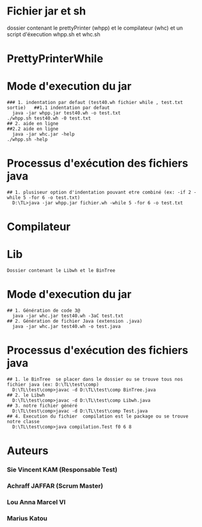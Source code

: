 # Fichier jar et sh
  dossier contenant le prettyPrinter (whpp) et le compilateur (whc) et un script d'éxecution whpp.sh et whc.sh
  
# PrettyPrinterWhile

  # Mode d'execution du jar
    ### 1. indentation par defaut (test40.wh fichier while , test.txt sortie)   ##1.1 indentation par defaut
      java -jar whpp.jar test40.wh -o test.txt                                    ./whpp.sh test40.wh -0 test.txt
    ## 2. aide en ligne                                                        ##2.2 aide en ligne
      java -jar whc.jar -help                                                      ./whpp.sh -help
      
  # Processus d'exécution des fichiers java
    ## 1. plusiseur option d'indentation pouvant etre combiné (ex: -if 2 -while 5 -for 6 -o test.txt)
      D:\TL>java -jar whpp.jar fichier.wh -while 5 -for 6 -o test.txt     

# Compilateur

  # Lib
    Dossier contenant le Libwh et le BinTree
  # Mode d'execution du jar
    ## 1. Génération de code 3@
      java -jar whc.jar test40.wh -3aC test.txt
    ## 2. Génération de fichier Java (extension .java)
      java -jar whc.jar test40.wh -o test.java
      
  # Processus d'exécution des fichiers java
    ## 1. le BinTree  se placer dans le dossier ou se trouve tous nos fichier java (ex: D:\TL\test\comp)
      D:\TL\test\comp>javac -d D:\TL\test\comp BinTree.java
    ## 2. le Libwh 
      D:\TL\test\comp>javac -d D:\TL\test\comp Libwh.java
    ## 3. notre fichier généré
      D:\TL\test\comp>javac -d D:\TL\test\comp Test.java
    ## 4. Execution du fichier  compilation est le package ou se trouve notre classe
      D:\TL\test\comp>java compilation.Test f0 6 8     
# Auteurs
  ### Sie Vincent KAM (Responsable Test) 
  ### Achraff JAFFAR (Scrum Master)
  ### Lou Anna Marcel VI
  ### Marius Katou 
